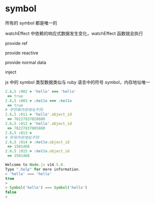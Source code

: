 # symbol

所有的 symbol 都是唯一的

watchEffect 中依赖的响应式数据发生变化，watchEffect 函数就会执行

provide ref

provide reactive

provide normal data

inject

js 中的 symbol 类型数据类似与 ruby 语言中的符号 symbol，内存地址唯一

```ruby
2.6.5 :002 > 'hello' === 'hello'
 => true
2.6.5 :003 > :hello === :hello
 => true
# 字符串内存地址不同
2.6.5 :011 > 'hello'.object_id
 => 70227837020600
2.6.5 :012 > 'hello'.object_id
 => 70227837005880
2.6.5 :013 >
# 符号内存地址不同
2.6.5 :014 > :hello.object_id
 => 1501468
2.6.5 :015 > :hello.object_id
 => 1501468

```

```js
Welcome to Node.js v14.5.0.
Type ".help" for more information.
> 'hello' === 'hello'
true
>
> Symbol('hello') === Symbol('hello')
false
>
```
